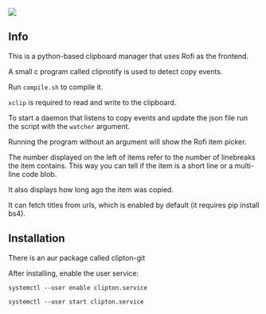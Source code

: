 ![](https://i.imgur.com/ZZYmqXd.jpg)

## Info

This is a python-based clipboard manager that uses Rofi as the frontend.

A small c program called clipnotify is used to detect copy events.

Run `compile.sh` to compile it.

`xclip` is required to read and write to the clipboard.

To start a daemon that listens to copy events and update the json file run the script with the `watcher` argument.

Running the program without an argument will show the Rofi item picker.

The number displayed on the left of items refer to the number of linebreaks the item contains. This way you can tell if the item is a short line or a multi-line code blob.

It also displays how long ago the item was copied.

It can fetch titles from urls, which is enabled by default (it requires pip install bs4).

## Installation

There is an aur package called clipton-git

After installing, enable the user service:

`systemctl --user enable clipton.service`

`systemctl --user start clipton.service`